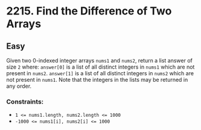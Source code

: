 # 2215. Find the Difference of Two Arrays

## Easy

Given two 0-indexed integer arrays `nums1` and `nums2`, return a list answer of size `2` where:
`answer[0]` is a list of all distinct integers in `nums1` which are not present in `nums2`.
`answer[1]` is a list of all distinct integers in `nums2` which are not present in `nums1`.
Note that the integers in the lists may be returned in any order.

### Constraints:

- `1 <= nums1.length, nums2.length <= 1000`
- `-1000 <= nums1[i], nums2[i] <= 1000`
